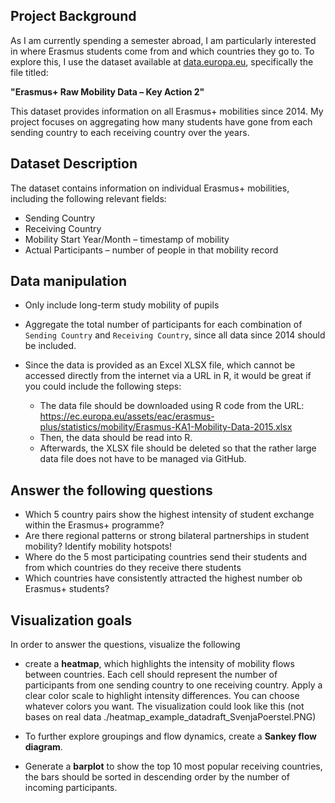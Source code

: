 ## Project Background

As I am currently spending a semester abroad, I am particularly interested in where Erasmus students come from and which countries they go to. To explore this, I use the dataset available at [data.europa.eu](https://data.europa.eu/data/datasets/erasmus-mobility-raw-data?locale=en), specifically the file titled:

**"Erasmus+ Raw Mobility Data – Key Action 2"**

This dataset provides information on all Erasmus+ mobilities since 2014. My project focuses on aggregating how many students have gone from each sending country to each receiving country over the years.

## Dataset Description

The dataset contains information on individual Erasmus+ mobilities, including the following relevant fields:

-   Sending Country
-   Receiving Country
-   Mobility Start Year/Month – timestamp of mobility
-   Actual Participants – number of people in that mobility record

## Data manipulation

-   Only include long-term study mobility of pupils

-   Aggregate the total number of participants for each combination of `Sending Country` and `Receiving Country`, since all data since 2014 should be included.

-   Since the data is provided as an Excel XLSX file, which cannot be accessed directly from the internet via a URL in R, it would be great if you could include the following steps:

    -   The data file should be downloaded using R code from the URL: <https://ec.europa.eu/assets/eac/erasmus-plus/statistics/mobility/Erasmus-KA1-Mobility-Data-2015.xlsx>
    -   Then, the data should be read into R.
    -   Afterwards, the XLSX file should be deleted so that the rather large data file does not have to be managed via GitHub.

## Answer the following questions

-   Which 5 country pairs show the highest intensity of student exchange within the Erasmus+ programme?
-   Are there regional patterns or strong bilateral partnerships in student mobility? Identify mobility hotspots!
-   Where do the 5 most participating countries send their students and from which countries do they receive there students
-   Which countries have consistently attracted the highest number ob Erasmus+ students?

## Visualization goals

In order to answer the questions, visualize the following

-   create a **heatmap**, which highlights the intensity of mobility flows between countries. Each cell should represent the number of participants from one sending country to one receiving country. Apply a clear color scale to highlight intensity differences. You can choose whatever colors you want. The visualization could look like this (not bases on real data ./heatmap_example_datadraft_SvenjaPoerstel.PNG)

-   To further explore groupings and flow dynamics, create a **Sankey flow diagram**.

-   Generate a **barplot** to show the top 10 most popular receiving countries, the bars should be sorted in descending order by the number of incoming participants.
